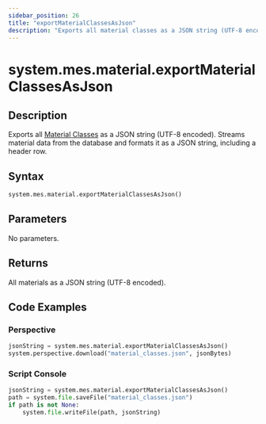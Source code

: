 ```yaml
---
sidebar_position: 26
title: "exportMaterialClassesAsJson"
description: "Exports all material classes as a JSON string (UTF-8 encoded)"
---
```


# system.mes.material.exportMaterialClassesAsJson

## Description

Exports all [Material Classes](../../data-model/material-model/material-class) as a JSON string (UTF-8 encoded).
Streams material data from the database and formats it as a JSON string, including a header row.

## Syntax

```python
system.mes.material.exportMaterialClassesAsJson()
```

## Parameters

No parameters.

## Returns

All materials as a JSON string (UTF-8 encoded).

## Code Examples

### Perspective
```python
jsonString = system.mes.material.exportMaterialClassesAsJson()
system.perspective.download("material_classes.json", jsonBytes)
```

### Script Console
```python
jsonString = system.mes.material.exportMaterialClassesAsJson()
path = system.file.saveFile("material_classes.json")
if path is not None:
	system.file.writeFile(path, jsonString)
```

